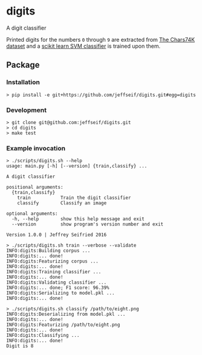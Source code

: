 # digits

A digit classifier

Printed digits for the numbers `0` through `9` are extracted from [The Chars74K dataset](http://www.ee.surrey.ac.uk/CVSSP/demos/chars74k/) and a [scikit learn SVM classifier](http://scikit-learn.org/stable/modules/generated/sklearn.svm.SVC.html) is trained upon them.

## Package

### Installation

    > pip install -e git+https://github.com/jeffseif/digits.git#egg=digits

### Development

    > git clone git@github.com:jeffseif/digits.git
    > cd digits
    > make test

### Example invocation

    > ./scripts/digits.sh --help
    usage: main.py [-h] [--version] {train,classify} ...

    A digit classifier

    positional arguments:
      {train,classify}
        train           Train the digit classifier
        classify        Classify an image

    optional arguments:
      -h, --help        show this help message and exit
      --version         show program's version number and exit

    Version 1.0.0 | Jeffrey Seifried 2016

    > ./scripts/digits.sh train --verbose --validate
    INFO:digits:Building corpus ...
    INFO:digits:... done!
    INFO:digits:Featurizing corpus ...
    INFO:digits:... done!
    INFO:digits:Training classifier ...
    INFO:digits:... done!
    INFO:digits:Validating classifier ...
    INFO:digits:... done; F1 score: 96.39%
    INFO:digits:Serializing to model.pkl ...
    INFO:digits:... done!

    > ./scripts/digits.sh classify /path/to/eight.png
    INFO:digits:Deserializing from model.pkl ...
    INFO:digits:... done!
    INFO:digits:Featurizing /path/to/eight.png
    INFO:digits:... done!
    INFO:digits:Classifying ...
    INFO:digits:... done!
    Digit is 8
